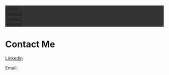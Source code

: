 <html>
<head>
<style>
ul {
  list-style-type: none;
  margin: 0;
  padding: 0;
  overflow: auto;
  background-color: #333;
}

li {
  float: left;
}

li a {
  display: block;
  color: white;
  text-align: center;
  padding: 14px 16px;
  text-decoration: none;
}

li a:hover {
  background-color: #111;
}
</style>
</head>
<body>

<ul>
  <li><a href="/">Home</a></li>
  <li><a href="/projects">Projects</a></li>
  <li><a class="active" href="/contact">Contact</a></li>
  <li><a href="/resume.pdf">Résumé</a></li>
</ul>
<h1>Contact Me</h1>
<a href="https://www.linkedin.com/in/richard-m-4a0200165/">Linkedin</a>
<p>Email: <a href="mailto:richardma1999@gmail.com"richardma1999@gmail.com</a></p>
</body>
</html>

